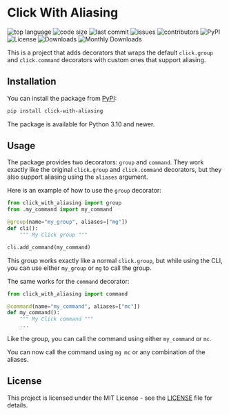 # Click With Aliasing

![top language](https://img.shields.io/github/languages/top/marcusfrdk/click-with-aliasing)
![code size](https://img.shields.io/github/languages/code-size/marcusfrdk/click-with-aliasing)
![last commit](https://img.shields.io/github/last-commit/marcusfrdk/click-with-aliasing)
![issues](https://img.shields.io/github/issues/marcusfrdk/click-with-aliasing)
![contributors](https://img.shields.io/github/contributors/marcusfrdk/click-with-aliasing)
![PyPI](https://img.shields.io/pypi/v/click-with-aliasing)
![License](https://img.shields.io/github/license/marcusfrdk/click-with-aliasing)
![Downloads](https://static.pepy.tech/badge/click-with-aliasing)
![Monthly Downloads](https://static.pepy.tech/badge/click-with-aliasing/month)

This is a project that adds decorators that wraps the default `click.group` and `click.command` decorators with custom ones that support aliasing.

## Installation

You can install the package from [PyPI](https://pypi.org/project/click-with-aliasing/):

```bash
pip install click-with-aliasing
```

The package is available for Python 3.10 and newer.

## Usage

The package provides two decorators: `group` and `command`. They work exactly like the original `click.group` and `click.command` decorators, but they also support aliasing using the `aliases` argument.

Here is an example of how to use the `group` decorator:

```python
from click_with_aliasing import group
from .my_command import my_command

@group(name="my_group", aliases=["mg"])
def cli():
    """ My Click group """

cli.add_command(my_command)
```

This group works exactly like a normal `click.group`, but while using the CLI, you can use either `my_group` or `mg` to call the group.

The same works for the `command` decorator:

```python
from click_with_aliasing import command

@command(name="my_command", aliases=["mc"])
def my_command():
    """ My Click command """
    ...
```

Like the group, you can call the command using either `my_command` or `mc`.

You can now call the command using `mg mc` or any combination of the aliases.

## License

This project is licensed under the MIT License - see the [LICENSE](LICENSE) file for details.
